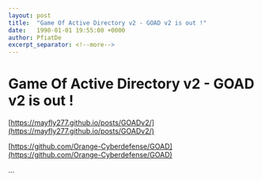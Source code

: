 ```yaml
---
layout: post
title:  "Game Of Active Directory v2 - GOAD v2 is out !"
date:   1990-01-01 19:55:00 +0000
author: PfiatDe
excerpt_separator: <!--more-->
---
```


# Game Of Active Directory v2 - GOAD v2 is out !

[https://mayfly277.github.io/posts/GOADv2/](https://mayfly277.github.io/posts/GOADv2/)

[https://github.com/Orange-Cyberdefense/GOAD](https://github.com/Orange-Cyberdefense/GOAD)

...
<!--more-->

